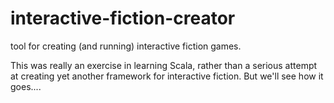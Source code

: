 # interactive-fiction-creator
tool for creating (and running) interactive fiction games.

This was really an exercise in learning Scala, rather than a serious attempt at creating  yet another framework for interactive fiction.  But we'll see how it goes....
